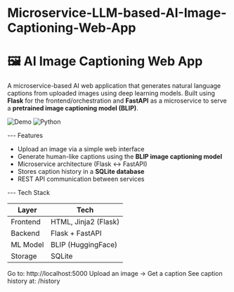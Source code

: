 # Microservice-LLM-based-AI-Image-Captioning-Web-App

# 🖼️ AI Image Captioning Web App

A microservice-based AI web application that generates natural language captions from uploaded images using deep learning models. Built using **Flask** for the frontend/orchestration and **FastAPI** as a microservice to serve a **pretrained image captioning model (BLIP)**.

![Demo](https://img.shields.io/badge/Status-Working-green) ![Python](https://img.shields.io/badge/Python-3.8+-blue)

--- Features
- Upload an image via a simple web interface
- Generate human-like captions using the **BLIP image captioning model**
- Microservice architecture (Flask <-> FastAPI)
- Stores caption history in a **SQLite database**
- REST API communication between services

--- Tech Stack

| Layer     | Tech                 |
|-----------|----------------------|
| Frontend  | HTML, Jinja2 (Flask) |
| Backend   | Flask + FastAPI      |
| ML Model  | BLIP (HuggingFace)   |
| Storage   | SQLite               |


Go to: http://localhost:5000
Upload an image → Get a caption 
See caption history at: /history
